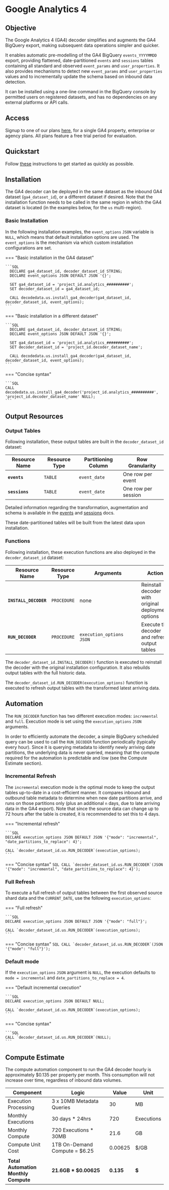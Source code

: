 # Google Analytics 4
## Objective
The Google Analytics 4 (GA4) decoder simplifies and augments the GA4 BigQuery export, making subsequent data operations simpler and quicker.

It enables automatic pre-modelling of the GA4 BigQuery `events_YYYYMMDD` export, providing flattened, date-partitioned `events` and `sessions` tables containing all standard and observed `event_params` and `user_properties`.  It also provides mechanisms to detect new `event_params` and `user_properties` values and to incrementally update the schema based on inbound data detection.

It can be installed using a one-line command in the BigQuery console by permitted users on registered datasets, and has no dependencies on any external platforms or API calls.

## Access
Signup to one of our plans [here](signup.md), for a single GA4 property, enterprise or agency plans. All plans feature a free trial period for evaluation.

## Quickstart
Follow [these](quickstart.md) instructions to get started as quickly as possible.

## Installation
The GA4 decoder can be deployed in the same dataset as the inbound GA4 dataset (`ga4_dataset_id`), or a different dataset if desired.  Note that the installation function needs to be called in the same region in which the GA4 dataset is located (in the examples below, for the `us` multi-region).

### Basic Installation
In the following installation examples, the `event_options` `JSON` variable is `NULL`, which means that default installation options are used. The `event_options` is the mechanism via which custom installation configurations are set.

=== "Basic installation in the GA4 dataset"

    ```SQL
      DECLARE ga4_dataset_id, decoder_dataset_id STRING;
      DECLARE event_options JSON DEFAULT JSON '{}';

      SET ga4_dataset_id = 'project_id.analytics_##########';
      SET decoder_dataset_id = ga4_dataset_id;

      CALL decodedata.us.install_ga4_decoder(ga4_dataset_id, decoder_dataset_id, event_options);
    ```

=== "Basic installation in a different dataset"

    ```SQL
      DECLARE ga4_dataset_id, decoder_dataset_id STRING;
      DECLARE event_options JSON DEFAULT JSON '{}';

      SET ga4_dataset_id = 'project_id.analytics_##########';
      SET decoder_dataset_id = 'project_id.decoder_dataset_name';

      CALL decodedata.us.install_ga4_decoder(ga4_dataset_id, decoder_dataset_id, event_options);
    ```

=== "Concise syntax"

    ```SQL
    CALL decodedata.us.install_ga4_decoder('project_id.analytics_##########', 'project_id.decoder_dataset_name' NULL);
    ```

## Output Resources
### Output Tables
Following installation, these output tables are built in the `decoder_dataset_id` dataset:

Resource Name | Resource Type | Partitioning Column | Row Granularity
--- | --- | --- | ---
**`events`** | `TABLE` | `event_date` | One row per event
**`sessions`** | `TABLE` | `event_date` | One row per session

Detailed information regarding the transformation, augmentation and schema is available in the [events](events/index.md) and [sessions](sessions.md) docs.

These date-partitioned tables will be built from the latest data upon installation.

### Functions
Following installation, these execution functions are also deployed in the `decoder_dataset_id` dataset:

Resource Name <div style="width:120px"></div>| Resource Type | Arguments <div style="width:180px"></div>| Action
--- | --- | --- | ---
**`INSTALL_DECODER`** | `PROCEDURE` | none | Reinstall decoder with original deployment options
**`RUN_DECODER`** | `PROCEDURE` | `execution_options JSON` | Execute the decoder and refresh output tables

The `decoder_dataset_id.INSTALL_DECODER()` function is executed to reinstall the decoder with the original installation configuration.  It also rebuilds output tables with the full historic data.

The `decoder_dataset_id.RUN_DECODER(execution_options)` function is executed to refresh output tables with the transformed latest arriving data.

## Automation
The `RUN_DECODER` function has two different execution modes: `incremental` and `full`. Execution mode is set using the `execution_options` `JSON` arguments.

In order to efficiently automate the decoder, a simple BigQuery scheduled query can be used to call the `RUN_DECODER` function periodically (typically every hour).  Since it is querying metadata to identify newly arriving date partitions, the underlying data is never queried, meaning that the compute required for the automation is predictable and low (see the Compute Estimate section).

### Incremental Refresh
The `incremental` execution mode is the optimal mode to keep the output tables up-to-date in a cost-efficient manner. It compares inbound and outbound table metadata to determine when new date partitions arrive, and runs on those partitions only (plus an additional `n` days, due to late arriving data in the GA4 export).  Note that since the source data can change up to 72 hours after the table is created, it is recommended to set this to 4 days.

=== "Incremental refresh"

    ```SQL
    DECLARE execution_options JSON DEFAULT JSON '{"mode": "incremental", "date_partitions_to_replace": 4}';

    CALL `decoder_dataset_id.us.RUN_DECODER`(execution_options);
    ```

=== "Concise syntax"
    ```SQL
    CALL `decoder_dataset_id.us.RUN_DECODER`(JSON '{"mode": "incremental", "date_partitions_to_replace": 4}');
    ```

### Full Refresh
To execute a full refresh of output tables between the first observed source shard data and the `CURRENT_DATE`, use the following `execution_options`:

=== "Full refresh"

    ```SQL
    DECLARE execution_options JSON DEFAULT JSON '{"mode": "full"}';

    CALL `decoder_dataset_id.us.RUN_DECODER`(execution_options);
    ```

=== "Concise syntax"
    ```SQL
    CALL `decoder_dataset_id.us.RUN_DECODER`(JSON '{"mode": "full"}');
    ```

### Default mode
If the `execution_options` `JSON` argument is `NULL`, the execution defaults to `mode = incremental` and `date_partitions_to_replace = 4`.

=== "Default incremental cxecution"

    ```SQL
    DECLARE execution_options JSON DEFAULT NULL;

    CALL `decoder_dataset_id.us.RUN_DECODER`(execution_options);
    ```

=== "Concise syntax"

    ```SQL
    CALL `decoder_dataset_id.us.RUN_DECODER`(NULL);
    ```


## Compute Estimate
The compute automation component to run the GA4 decoder hourly is approximately $0.135 per property per month. This consumption will not increase over time, regardless of inbound data volumes.

Component | Logic | Value | Unit
--- | --- | --- | ---
Execution Processing | 3 x 10MB Metadata Queries | 30 | MB
Monthly Executions | 30 days * 24hrs | 720 | Executions
Monthly Compute | 720 Executions * 30MB | 21.6 | GB
Compute Unit Cost | 1TB On-Demand Compute = $6.25 | 0.00625 | $/GB
 | | | 
**Total Automation<br>Monthly Compute** | **21.6GB * $0.00625** | **0.135** | **$**